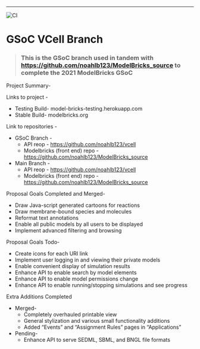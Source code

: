 ---
![CI](https://github.com/virtualcell/vcell/workflows/CI/badge.svg)
# GSoC VCell Branch
> ### This is the GSoC branch used in tandem with https://github.com/noahlb123/ModelBricks_source to complete the 2021 ModelBricks GSoC

Project Summary-

Links to project -
* Testing Build- model-bricks-testing.herokuapp.com
* Stable Build- modelbricks.org

Link to repositories -
* GSoC Branch -
  * API reop - https://github.com/noahlb123/vcell
  * Modelbricks (front end) repo - https://github.com/noahlb123/ModelBricks_source 
* Main Branch -
  * API reop - https://github.com/noahlb123/vcell
  * Modelbricks (front end) repo - https://github.com/noahlb123/ModelBricks_source

Proposal Goals Completed and Merged-
* Draw Java-script generated cartoons for reactions
* Draw membrane-bound species and molecules
* Reformat text annotations
* Enable all public models by all users to be displayed
* Implement advanced filtering and browsing

Proposal Goals Todo-
* Create icons for each URI link
* Implement user logging in and viewing their private models
* Enable convenient display of simulation results
* Enhance API to enable search by model elements
* Enhance API to enable model permissions change
* Enhance API to enable running/stopping simulations and see progress

Extra Additions Completed
* Merged-
  * Completely overhauled printable view
  * General stylization and various small functionality additions
  * Added “Events” and “Assignment Rules” pages in “Applications”
* Pending-
  * Enhance API to serve SEDML, SBML, and BNGL file formats
